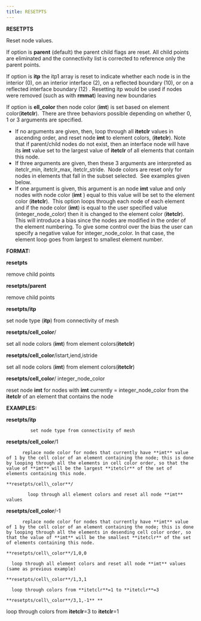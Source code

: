 ```yaml
---
title: RESETPTS
---
```



 **RESETPTS**

  Reset node values.
 
  If option is **parent** (default) the parent child flags are reset.
  All child points are eliminated and the connectivity list is
  corrected to reference only the parent points.
 
  If option is **itp** the itp1 array is reset to indicate whether
  each node is in the interior (0), on an interior interface (2), on a
  reflected boundary (10), or on a reflected interface boundary (12) .
  Resetting itp would be used if nodes were removed (such as with
  **rmmat**) leaving new boundaries
 
  If option is **ell\_color** then node color (**imt**) is set based
  on element color(**itetclr**).  There are three behaviors possible
  depending on whether 0, 1 or 3 arguments are specified.
 
  -   If no arguments are given, then, loop through all **itetclr**
      values in ascending order, and reset node **imt** to element
      colors, (**itetclr**). Note that if parent/child nodes do not
      exist, then an interface node will have its **imt** value set to
      the largest value of **itetclr** of all elements that contain
      this node.
  -   If three arguments are given, then these 3 arguments are
      interpreted as itetclr\_min, itetclr\_max, itetclr\_stride. 
      Node colors are reset only for nodes in elements that fall in
      the subset selected.  See examples given below.
  -   If one argument is given, this argument is an node **imt** value
      and only nodes with node color (**imt** ) equal to this value
      will be set to the element color (**itetclr**).  This option
      loops through each node of each element and if the node color
      (**imt**) is equal to the user specified value
      (integer\_node\_color) then it is changed to the element color
      (**itetclr**). This will introduce a bias since the nodes are
      modified in the order of the element numbering. To give some
      control over the bias the user can specify a negative value for
      integer\_node\_color. In that case, the element loop goes from
      largest to smallest element number.

 **FORMAT:**

**resetpts**   

remove child points


**resetpts/parent**   

remove child points

**resetpts/itp**

set node type (**itp**) from connectivity of mesh

**resetpts/cell\_color**/

set all node colors (**imt**) from element colors(**itetclr**)

**resetpts/cell\_color**/istart,iend,istride     

set all node colors (**imt**) from element colors(**itetclr**)

**resetpts/cell\_color**/ integer\_node\_color   

reset node **imt** for nodes with **imt** currently = integer\_node\_color from the **itetclr** of an element that contains the node


**EXAMPLES:**

**resetpts/itp**  

             set node type from connectivity of mesh

**resetpts/cell\_color**/1   

          replace node color for nodes that currently have **imt** value of 1 by the cell color of an element containing the node; this is done by looping through all the elements in cell color order, so that the value of **imt** will be the largest **itetclr** of the set of elements containing this node.

    **resetpts/cell\_color**/  

            loop through all element colors and reset all node **imt** values
    
**resetpts/cell\_color**/-1  

          replace node color for nodes that currently have **imt** value of 1 by the cell color of an element containing the node; this is done by looping through all the elements in desending cell color order, so that the value of **imt** will be the smallest **itetclr** of the set of elements containing this node.

    **resetpts/cell\_color**/1,0,0   

      loop through all element colors and reset all node **imt** values (same as previous example)

    **resetpts/cell\_color**/1,3,1   

      loop through colors from **itetclr**=1 to **itetclr**=3

    **resetpts/cell\_color**/3,1,-1** ** 

  loop through colors from **itetclr**=3 to **itetclr**=1
